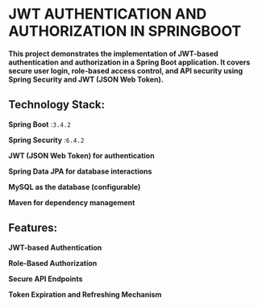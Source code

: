 # JWT AUTHENTICATION AND AUTHORIZATION IN SPRINGBOOT

**This project demonstrates the implementation of JWT-based authentication and authorization in a Spring Boot application. It covers secure user login, role-based access control, and API security using Spring Security and JWT (JSON Web Token).**

## Technology Stack:
**Spring Boot** :`3.4.2`

**Spring Security** :`6.4.2`

**JWT (JSON Web Token) for authentication**

**Spring Data JPA for database interactions**

**MySQL as the database (configurable)**

**Maven for dependency management**

## Features:
**JWT-based Authentication**

**Role-Based Authorization**

**Secure API Endpoints**

**Token Expiration and Refreshing Mechanism**
